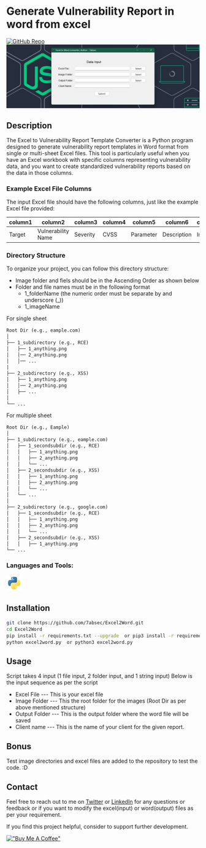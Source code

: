 # Generate Vulnerability Report in word from excel

[![GitHub Repo](https://img.shields.io/badge/GitHub-Repository-blue)](https://github.com/7absec/Excel2Word)
![Banner](https://github.com/7absec/Excel2Word/raw/main/Banner.png)

## Description
The Excel to Vulnerability Report Template Converter is a Python program designed to generate vulnerability report templates in Word format from single or multi-sheet Excel files. This tool is particularly useful when you have an Excel workbook with specific columns representing vulnerability data, and you want to create standardized vulnerability reports based on the data in those columns.


### Example Excel File Columns
The input Excel file should have the following columns, just like the example Excel file provided:

|   column1   |   column2   |   column3   |   column4   |   column5   |   column6   |   column7   |   column8   |
|-------------|-------------|-------------|-------------|-------------|-------------|-------------|-------------|
|   Target    | Vulnerability Name |   Severity  |    CVSS     |  Parameter  | Description |   Impact    | Remediation |

### Directory Structure
To organize your project, you can follow this directory structure:
- Image folder and fiels should be in the Ascending Order as shown below
- Folder and file names must be in the following format
  - 1_folderName   (the numeric order must be separate by and underscore (_))
  - 1_imageName

For single sheet 
```
Root Dir (e.g., eample.com)
│
├── 1_subdirectory (e.g., RCE)
│   ├── 1_anything.png
│   │── 2_anything.png
│   │── ...
|
├── 2_subdirectory (e.g., XSS)
│   ├── 1_anything.png
│   │── 2_anything.png
│   ├── ...
│
└── ...
```
For multiple sheet
```
Root Dir (e.g., Eample)
│
├── 1_subdirectory (e.g., eample.com)
│   ├── 1_secondsubdir (e.g., RCE)
│   │   ├── 1_anything.png
│   │   ├── 2_anything.png
│   │   └── ...
│   ├── 2_secondsubdir (e.g., XSS)
│   │   ├── 1_anything.png
│   │   ├── 2_anything.png
│   │   └── ...
│   └── ...
│
├── 2_subdirectory (e.g., google.com)
│   ├── 1_secondsubdir (e.g., RCE)
│   │   ├── 1_anything.png
│   │   ├── 2_anything.png
│   │   └── ...
│   ├── 2_secondsubdir (e.g., XSS)
│   │   ├── 1_anything.png
└── ...
```


<h3 align="left">Languages and Tools:</h3>
<a href="https://www.python.org/" target="_blank"> 
  <img src="https://github.com/devicons/devicon/blob/master/icons/python/python-original.svg" alt="css3" width="40" height="40"/> 
</a>

## Installation

```sh
git clone https://github.com/7absec/Excel2Word.git
cd Excel2Word
pip install -r requirements.txt --upgrade  or pip3 install -r requirements.txt --upgrade
python excel2word.py  or python3 excel2word.py
```


## Usage
Script takes 4 input (1 file input, 2 folder input, and 1 string input)
Below is the input sequence as per the script

- Excel File --- This is your excel file
- Image Folder --- This the root folder for the images (Root Dir as per above mentioned structure)
- Output Folder --- This is the output folder where the word file will be saved 
- Client name --- This is the name of your client for the given report. 


## Bonus
Test image directories and excel files are added to the repository to test the code. :D

## Contact
Feel free to reach out to me on [Twitter](https://twitter.com/7absec) or [LinkedIn](https://linkedin.com/in/7absec) for any questions or feedback or if you want to modify the excel(input) or word(output) files as per your requirement.

If you find this project helpful, consider to support further development.

[!["Buy Me A Coffee"](https://www.buymeacoffee.com/assets/img/custom_images/orange_img.png)](https://www.buymeacoffee.com/7absec)
